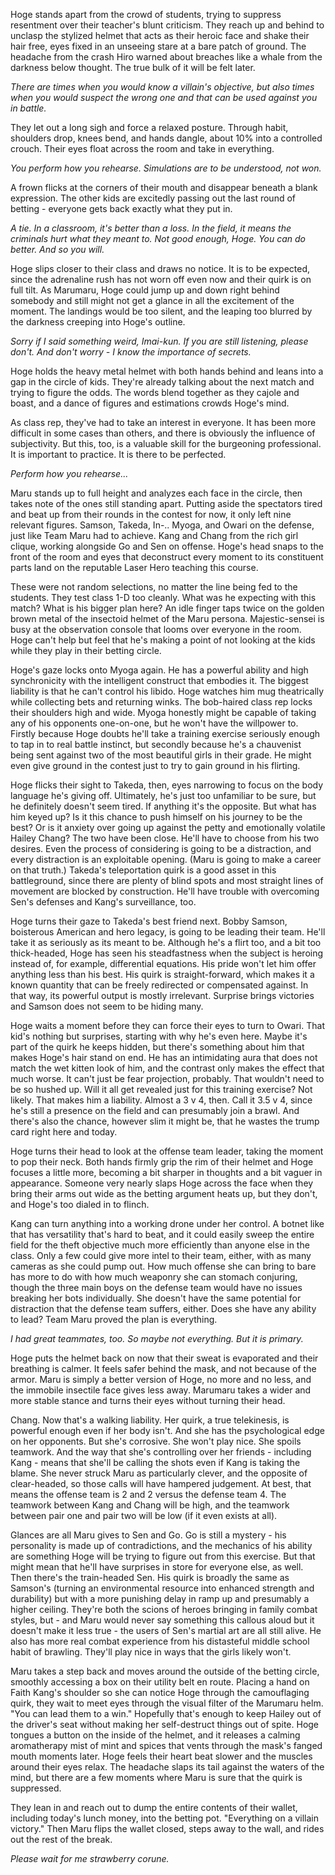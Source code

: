 Hoge stands apart from the crowd of students, trying to suppress resentment over their teacher's blunt criticism. They reach up and behind to unclasp the stylized helmet that acts as their heroic face and shake their hair free, eyes fixed in an unseeing stare at a bare patch of ground. The headache from the crash Hiro warned about breaches like a whale from the darkness below thought. The true bulk of it will be felt later.

*There are times when you would know a villain's objective, but also times when you would suspect the wrong one and that can be used against you in battle.* 

They let out a long sigh and force a relaxed posture. Through habit, shoulders drop, knees bend, and hands dangle, about 10% into a controlled crouch. Their eyes float across the room and take in everything. 

*You perform how you rehearse. Simulations are to be understood, not won.*

A frown flicks at the corners of their mouth and disappear beneath a blank expression. The other kids are excitedly passing out the last round of betting - everyone gets back exactly what they put in.

*A tie. In a classroom, it's better than a loss. In the field, it means the criminals hurt what they meant to. Not good enough, Hoge. You can do better. And so you will.*

Hoge slips closer to their class and draws no notice. It is to be expected, since the adrenaline rush has not worn off even now and their quirk is on full tilt. As Marumaru, Hoge could jump up and down right behind somebody and still might not get a glance in all the excitement of the moment. The landings would be too silent, and the leaping too blurred by the darkness creeping into Hoge's outline.

*Sorry if I said something weird, Imai-kun. If you are still listening, please don't. And don't worry - I know the importance of secrets.*

Hoge holds the heavy metal helmet with both hands behind and leans into a gap in the circle of kids. They're already talking about the next match and trying to figure the odds. The words blend together as they cajole and boast, and a dance of figures and estimations crowds Hoge's mind.

As class rep, they've had to take an interest in everyone. It has been more difficult in some cases than others, and there is obviously the influence of subjectivity. But this, too, is a valuable skill for the burgeoning professional. It is important to practice. It is there to be perfected.

*Perform how you rehearse...*

Maru stands up to full height and analyzes each face in the circle, then takes note of the ones still standing apart. Putting aside the spectators tired and beat up from their rounds in the contest for now, it only left nine relevant figures. Samson, Takeda, In-.. Myoga, and Owari on the defense, just like Team Maru had to achieve. Kang and Chang from the rich girl clique, working alongside Go and Sen on offense. Hoge's head snaps to the front of the room and eyes that deconstruct every moment to its constituent parts land on the reputable Laser Hero teaching this course. 

These were not random selections, no matter the line being fed to the students. They test class 1-D too cleanly. What was he expecting with this match? What is his bigger plan here? An idle finger taps twice on the golden brown metal of the insectoid helmet of the Maru persona. Majestic-sensei is busy at the observation console that looms over everyone in the room. Hoge can't help but feel that he's making a point of not looking at the kids while they play in their betting circle.

Hoge's gaze locks onto Myoga again. He has a powerful ability and high synchronicity with the intelligent construct that embodies it. The biggest liability is that he can't control his libido. Hoge watches him mug theatrically while collecting bets and returning winks. The bob-haired class rep locks their shoulders high and wide. Myoga honestly might be capable of taking any of his opponents one-on-one, but he won't have the willpower to. Firstly because Hoge doubts he'll take a training exercise seriously enough to tap in to real battle instinct, but secondly because he's a chauvenist being sent against two of the most beautiful girls in their grade. He might even give ground in the contest just to try to gain ground in his flirting.

Hoge flicks their sight to Takeda, then, eyes narrowing to focus on the body language he's giving off. Ultimately, he's just too unfamiliar to be sure, but he definitely doesn't seem tired. If anything it's the opposite. But what has him keyed up? Is it this chance to push himself on his journey to be the best? Or is it anxiety over going up against the petty and emotionally volatile Hailey Chang? The two have been close. He'll have to choose from his two desires. Even the process of considering is going to be a distraction, and every distraction is an exploitable opening. (Maru is going to make a career on that truth.) Takeda's teleportation quirk is a good asset in this battleground, since there are plenty of blind spots and most straight lines of movement are blocked by construction. He'll have trouble with overcoming Sen's defenses and Kang's surveillance, too.

Hoge turns their gaze to Takeda's best friend next. Bobby Samson, boisterous American and hero legacy, is going to be leading their team. He'll take it as seriously as its meant to be. Although he's a flirt too, and a bit too thick-headed, Hoge has seen his steadfastness when the subject is heroing instead of, for example, differential equations. His pride won't let him offer anything less than his best. His quirk is straight-forward, which makes it a known quantity that can be freely redirected or compensated against. In that way, its powerful output is mostly irrelevant. Surprise brings victories and Samson does not seem to be hiding many. 

Hoge waits a moment before they can force their eyes to turn to Owari. That kid's nothing but surprises, starting with why he's even here. Maybe it's part of the quirk he keeps hidden, but there's something about him that makes Hoge's hair stand on end. He has an intimidating aura that does not match the wet kitten look of him, and the contrast only makes the effect that much worse. It can't just be fear projection, probably. That wouldn't need to be so hushed up. Will it all get revealed just for this training exercise? Not likely. That makes him a liability. Almost a 3 v 4, then. Call it 3.5 v 4, since he's still a presence on the field and can presumably join a brawl. And there's also the chance, however slim it might be, that he wastes the trump card right here and today.

Hoge turns their head to look at the offense team leader, taking the moment to pop their neck. Both hands firmly grip the rim of their helmet and Hoge focuses a little more, becoming a bit sharper in thoughts and a bit vaguer in appearance. Someone very nearly slaps Hoge across the face when they bring their arms out wide as the betting argument heats up, but they don't, and Hoge's too dialed in to flinch. 

Kang can turn anything into a working drone under her control. A botnet like that has versatility that's hard to beat, and it could easily sweep the entire field for the theft objective much more efficiently than anyone else in the class. Only a few could give more intel to their team, either, with as many cameras as she could pump out. How much offense she can bring to bare has more to do with how much weaponry she can stomach conjuring, though the three main boys on the defense team would have no issues breaking her bots individually. She doesn't have the same potential for distraction that the defense team suffers, either. Does she have any ability to lead? Team Maru proved the plan is everything. 

*I had great teammates, too. So maybe not everything. But it is primary.*

Hoge puts the helmet back on now that their sweat is evaporated and their breathing is calmer. It feels safer behind the mask, and not because of the armor. Maru is simply a better version of Hoge, no more and no less, and the immobile insectile face gives less away. Marumaru takes a wider and more stable stance and turns their eyes without turning their head.

Chang. Now that's a walking liability. Her quirk, a true telekinesis, is powerful enough even if her body isn't. And she has the psychological edge on her opponents. But she's corrosive. She won't play nice. She spoils teamwork. And the way that she's controlling over her friends - including Kang - means that she'll be calling the shots even if Kang is taking the blame. She never struck Maru as particularly clever, and the opposite of clear-headed, so those calls will have hampered judgement. At best, that means the offense team is 2 and 2 versus the defense team 4. The teamwork between Kang and Chang will be high, and the teamwork between pair one and pair two will be low (if it even exists at all). 

Glances are all Maru gives to Sen and Go. Go is still a mystery - his personality is made up of contradictions, and the mechanics of his ability are something Hoge will be trying to figure out from this exercise. But that might mean that he'll have surprises in store for everyone else, as well. Then there's the train-headed Sen. His quirk is broadly the same as Samson's (turning an environmental resource into enhanced strength and durability) but with a more punishing delay in ramp up and presumably a higher ceiling. They're both the scions of heroes bringing in family combat styles, but - and Maru would never say something this callous aloud but it doesn't make it less true - the users of Sen's martial art are all still alive. He also has more real combat experience from his distasteful middle school habit of brawling. They'll play nice in ways that the girls likely won't.

Maru takes a step back and moves around the outside of the betting circle, smoothly accessing a box on their utility belt en route. Placing a hand on Faith Kang's shoulder so she can notice Hoge through the camouflaging quirk, they wait to meet eyes through the visual filter of the Marumaru helm. "You can lead them to a win." Hopefully that's enough to keep Hailey out of the driver's seat without making her self-destruct things out of spite. Hoge tongues a button on the inside of the helmet, and it releases a calming aromatherapy mist of mint and spices that vents through the mask's fanged mouth moments later. Hoge feels their heart beat slower and the muscles around their eyes relax. The headache slaps its tail against the waters of the mind, but there are a few moments where Maru is sure that the quirk is suppressed. 

They lean in and reach out to dump the entire contents of their wallet, including today's lunch money, into the betting pot. "Everything on a villain victory." Then Maru flips the wallet closed, steps away to the wall, and rides out the rest of the break. 

*Please wait for me strawberry corune.*